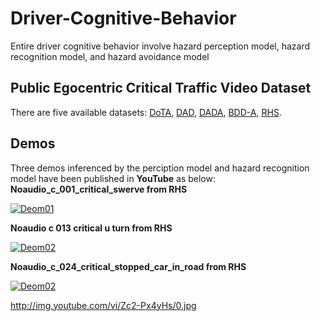 # Driver-Cognitive-Behavior
Entire driver cognitive behavior involve hazard perception model, hazard recognition model, and hazard avoidance model

## Public Egocentric Critical Traffic Video Dataset
There are five available datasets:
[DoTA](https://github.com/MoonBlvd/Detection-of-Traffic-Anomaly),
[DAD](https://github.com/smallcorgi/Anticipating-Accidents),
[DADA](https://github.com/JWFangit/LOTVS-DADA),
[BDD-A](https://github.com/pascalxia/driver_attention_prediction),
[RHS](https://osf.io/uq6pc/).

## Demos
Three demos inferenced by the perciption model and hazard recognition model have been published in **YouTube** as below:
**Noaudio_c_001_critical_swerve from RHS**

[![Deom01](https://img.youtube.com/vi/Zc2-Px4yHsE/0.jpg)](https://www.youtube.com/watch?v=Zc2-Px4yHsE "Deom01")

**Noaudio c 013 critical u turn  from RHS**

[![Deom02](https://img.youtube.com/vi/9oLCH2TtUKg/0.jpg)](https://www.youtube.com/watch?v=9oLCH2TtUKg "Deom02")

**Noaudio_c_024_critical_stopped_car_in_road from RHS**

[![Deom02](https://img.youtube.com/vi/cenFvJkTCQY/0.jpg)](https://www.youtube.com/watch?v=cenFvJkTCQY "Deom02")

http://img.youtube.com/vi/Zc2-Px4yHs/0.jpg
